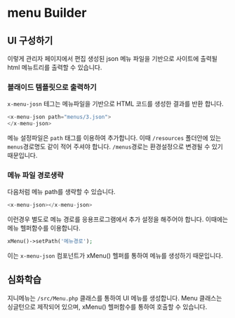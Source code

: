# menu Builder


## UI 구성하기
이렇게 관리자 페이지에서 편집 생성된 json 메뉴 파일을 기반으로 사이트에 출력될 html 메뉴트리를 
출력할 수 있습니다.

### 블래이드 템플릿으로 출력하기
`x-menu-josn` 테그는 메뉴파일을 기반으로 HTML 코드를 생성한 결과를 반환 합니다.

```php
<x-menu-json path="menus/3.json">
</x-menu-json>
```

메뉴 설정파일은 `path` 태그를 이용하여 추가합니다. 이때 `/resources` 폴더안에 있는 `menus`경로명도
같이 적어 주셔야 합니다. `/menus`경로는 환경설정으로 변경될 수 있기 때문입니다.


### 메뉴 파일 경로생략
다음처럼 메뉴 path를 생략할 수 있습니다.
```php
<x-menu-json></x-menu-json>
```
이런경우 별도로 메뉴 경로를 응용프로그램에서 추가 설정을 해주어야 합니다.
이때에는 메뉴 헬퍼함수를 이용합니다.

```php
xMenu()->setPath('메뉴경로');
```

이는 `x-menu-json` 컴포넌트가 xMenu() 헬퍼를 통하여 메뉴를 생성하기 때문입니다.



## 심화학습
지니메뉴는 `/src/Menu.php` 클래스를 통하여 UI 메뉴를 생성합니다.
Menu 클래스는 싱글턴으로 제작되어 있으며, xMenu() 헬퍼함수를 통하여 호출할 수 있습니다.


